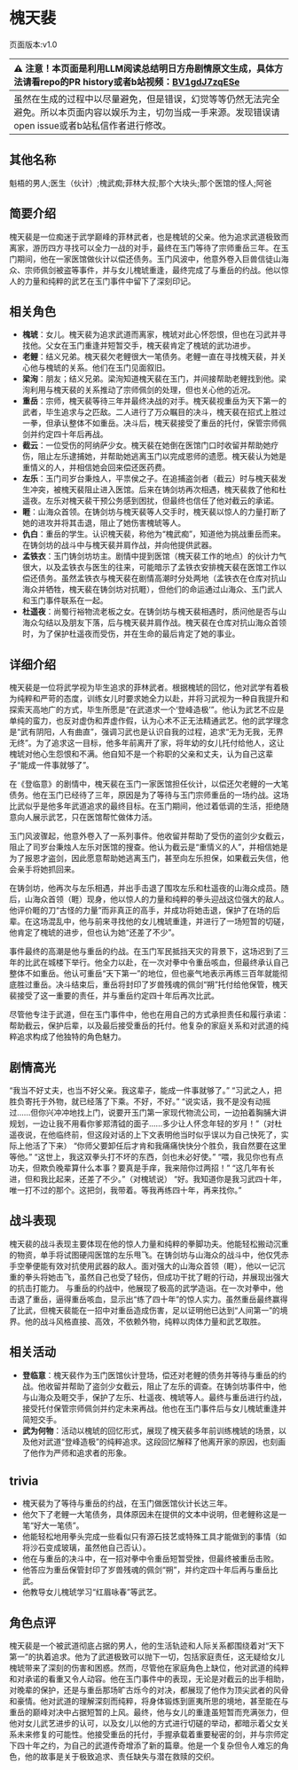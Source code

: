 # 槐天裴
页面版本:v1.0
 

| :warning: 注意！本页面是利用LLM阅读总结明日方舟剧情原文生成，具体方法请看repo的PR history或者b站视频：[BV1gdJ7zqESe](https://www.bilibili.com/video/BV1gdJ7zqESe/)         |
|:----------------------------|
| 虽然在生成的过程中以尽量避免，但是错误，幻觉等等仍然无法完全避免。所以本页面内容以娱乐为主，切勿当成一手来源。发现错误请open issue或者b站私信作者进行修改。|



## 其他名称
魁梧的男人;医生（伙计）;槐武痴;菲林大叔;那个大块头;那个医馆的怪人;阿爸
## 简要介绍
槐天裴是一位痴迷于武学巅峰的菲林武者，也是槐琥的父亲。他为追求武道极致而离家，游历四方寻找可以全力一战的对手，最终在玉门等待了宗师重岳三年。在玉门期间，他在一家医馆做伙计以偿还债务。玉门风波中，他意外卷入巨兽信徒山海众、宗师佩剑被盗等事件，并与女儿槐琥重逢，最终完成了与重岳的约战。他以惊人的力量和纯粹的武艺在玉门事件中留下了深刻印记。
## 相关角色
-   **槐琥**：女儿。槐天裴为追求武道而离家，槐琥对此心怀怨恨，但也在习武并寻找他。父女在玉门重逢并短暂交手，槐天裴肯定了槐琥的武功进步。
-   **老鲤**：结义兄弟。槐天裴欠老鲤很大一笔债务。老鲤一直在寻找槐天裴，并关心他与槐琥的关系。他们在玉门见面叙旧。
-   **梁洵**：朋友；结义兄弟。梁洵知道槐天裴在玉门，并间接帮助老鲤找到他。梁洵利用与槐天裴的关系推动了宗师佩剑的处理，但也关心他的近况。
-   **重岳**：宗师，槐天裴等待三年并最终决战的对手。槐天裴视重岳为天下第一的武者，毕生追求与之匹敌。二人进行了万众瞩目的决斗，槐天裴在招式上胜过一拳，但承认整体不如重岳。决斗后，槐天裴接受了重岳的托付，保管宗师佩剑并约定四十年后再战。
-   **截云**：一位受伤的阿纳萨少女。槐天裴在她倒在医馆门口时收留并帮助她疗伤，阻止左乐逮捕她，并帮助她逃离玉门以完成恩师的遗愿。槐天裴认为她是重情义的人，并相信她会回来偿还医药费。
-   **左乐**：玉门司岁台秉烛人，平祟侯之子。在追捕盗剑者（截云）时与槐天裴发生冲突，被槐天裴阻止进入医馆。后来在铸剑坊再次相遇，槐天裴救了他和杜遥夜。左乐对槐天裴干预公务感到困扰，但最终也信任了他对截云的承诺。
-   **睚**：山海众首领。在铸剑坊与槐天裴等人交手时，槐天裴以惊人的力量打断了她的进攻并将其击退，阻止了她伤害槐琥等人。
-   **仇白**：重岳的学生。认识槐天裴，称他为“槐武痴”，知道他为挑战重岳而来。在铸剑坊的战斗中与槐天裴并肩作战，并向他提供武器。
-   **孟铁衣**：玉门铸剑坊坊主。剧情中提到医馆（槐天裴工作的地点）的伙计力气很大，以及孟铁衣与医生的往来，可能暗示了孟铁衣安排槐天裴在医馆工作以偿还债务。虽然孟铁衣与槐天裴在剧情高潮时分处两地（孟铁衣在仓库对抗山海众并牺牲，槐天裴在铸剑坊对抗睚），但他们的命运通过山海众、玉门武人和玉门事件联系在一起。
-   **杜遥夜**：尚蜀行裕物流老板之女。在铸剑坊与槐天裴相遇时，质问他是否与山海众勾结以及朋友下落，后与槐天裴并肩作战。槐天裴在仓库对抗山海众首领时，为了保护杜遥夜而受伤，并在生命的最后肯定了她的事业。
## 详细介绍
槐天裴是一位将武学视为毕生追求的菲林武者。根据槐琥的回忆，他对武学有着极为纯粹和严苛的态度，训练女儿时要求她全力以赴，并将习武视为一种自我提升和探索天高地广的方式，毕生所愿是“在武道求一个‘登峰造极’”。他认为武艺不应是单纯的蛮力，也反对虚伪和弄虚作假，认为心术不正无法精通武艺。他的武学理念是“武有阴阳，人有曲直”，强调习武也是认识自我的过程，追求“无为无我，无界无终”。为了追求这一目标，他多年前离开了家，将年幼的女儿托付给他人，这让槐琥对他心生怨恨和不满。他自知不是一个称职的父亲和丈夫，认为自己这辈子“能成一件事就够了”。

在《登临意》的剧情中，槐天裴在玉门一家医馆担任伙计，以偿还欠老鲤的一大笔债务。他在玉门已经待了三年，原因是为了等待与玉门宗师重岳的一场约战。这场比武似乎是他多年武道追求的最终目标。在玉门期间，他过着低调的生活，拒绝随意向人展示武艺，只在医馆帮忙做体力活。

玉门风波骤起，他意外卷入了一系列事件。他收留并帮助了受伤的盗剑少女截云，阻止了司岁台秉烛人左乐对医馆的搜查。他认为截云是“重情义的人”，并相信她是为了报恩才盗剑，因此愿意帮助她逃离玉门，甚至向左乐担保，如果截云失信，他会亲手将她抓回来。

在铸剑坊，他再次与左乐相遇，并出手击退了围攻左乐和杜遥夜的山海众成员。随后，山海众首领（睚）现身，他以惊人的力量和纯粹的拳头迎战这位强大的敌人。他评价睚的刀“古怪的力量”而非真正的高手，并成功将她击退，保护了在场的后辈。在这场混乱中，他与前来寻找他的女儿槐琥重逢，并进行了一场短暂的切磋，他肯定了槐琥的进步，但也认为她“还差了不少”。

事件最终的高潮是他与重岳的约战。在玉门军民抵挡天灾的背景下，这场迟到了三年的比武在城楼下举行。他全力以赴，在一次对拳中令重岳咳血，但最终承认自己整体不如重岳。他认可重岳“天下第一”的地位，但也豪气地表示再练三百年就能彻底胜过重岳。决斗结束后，重岳将封印了岁兽残魂的佩剑“朔”托付给他保管，槐天裴接受了这一重要的责任，并与重岳约定四十年后再次比武。

尽管他专注于武道，但在玉门事件中，他也在用自己的方式承担责任和履行承诺：帮助截云，保护后辈，以及最后接受重岳的托付。他复杂的家庭关系和对武道的纯粹追求构成了他独特的角色魅力。
## 剧情高光
“我当不好丈夫，也当不好父亲。我这辈子，能成一件事就够了。”
“习武之人，把胜负寄托于外物，就已经落了下乘。不好，不好。”
“说实话，我不是没有动摇过......但你兴冲冲地找上门，说要开玉门第一家现代物流公司，一边拍着胸脯大讲规划，一边让我不用看你爹郑清钺的面子......多少让人怀念年轻的岁月！”（对杜遥夜说，在他临终前，但这段对话的上下文表明他当时似乎误以为自己快死了，实际上他活了下来）
“你师父要卸任后才肯和我痛痛快快分个胜负，我自然要在这里等他。”
“这世上，我这双拳头打不坏的东西，剑也未必好使。”
“喂，我见你也有点功夫，但欺负晚辈算什么本事？要真是手痒，我来陪你过两招！”
“这几年有长进，但和我比起来，还差了不少。”（对槐琥说）
“好。我知道你是我习武四十年，唯一打不过的那个。这把剑，我带着。等我再练四十年，再来找你。”
## 战斗表现
槐天裴的战斗表现主要体现在他的惊人力量和纯粹的拳脚功夫。他能轻松搬动沉重的物资，单手将试图硬闯医馆的左乐甩飞。在铸剑坊与山海众的战斗中，他仅凭赤手空拳便能有效对抗使用武器的敌人。面对强大的山海众首领（睚），他以一记沉重的拳头将她击飞，虽然自己也受了轻伤，但成功干扰了睚的行动，并展现出强大的抗击打能力。
与重岳的约战中，他展现了极高的武学造诣。在一次对拳中，他击退了重岳，逼得重岳咳血，显示出“练了四十年”的惊人实力。虽然重岳最终赢得了比武，但槐天裴能在一招中对重岳造成伤害，足以证明他已达到“人间第一”的境界。他的战斗风格直接、高效，不依赖外物，纯粹以肉体力量和武艺取胜。
## 相关活动
-   **登临意**：槐天裴作为玉门医馆伙计登场，偿还对老鲤的债务并等待与重岳的约战。他收留并帮助了盗剑少女截云，阻止了左乐的调查。在铸剑坊事件中，他与山海众及睚交手，保护了左乐、杜遥夜、槐琥等人。最终与重岳进行约战，接受托付保管宗师佩剑并约定未来再战。他也在玉门事件后与女儿槐琥重逢并简短交手。
-   **武为何物**：活动以槐琥的回忆形式，展现了槐天裴多年前训练槐琥的场景，以及他对武道“登峰造极”的纯粹追求。这段回忆解释了他离开家的原因，也刻画了他作为严师和追求者的形象。
## trivia
*   槐天裴为了等待与重岳的约战，在玉门做医馆伙计长达三年。
*   他欠下了老鲤一大笔债务，具体原因未在提供的文本中说明，但老鲤称这是一笔“好大一笔债”。
*   他能轻松地用拳头完成一些看似只有源石技艺或特殊工具才能做到的事情（如将沙石变成玻璃，虽然他自己否认）。
*   他在与重岳的决斗中，在一招对拳中令重岳短暂受挫，但最终被重岳击败。
*   他答应为重岳保管封印了岁兽残魂的佩剑“朔”，并约定四十年后再与重岳比武。
*   他教导女儿槐琥学习“红眉咏春”等武艺。
## 角色点评
槐天裴是一个被武道彻底占据的男人，他的生活轨迹和人际关系都围绕着对“天下第一”的执着追求。他为了武道极致可以抛下一切，包括家庭责任，这无疑给女儿槐琥带来了深刻的伤害和困惑。然而，尽管他在家庭角色上缺位，他对武道的纯粹和对承诺的看重又令人动容。他在玉门事件中的表现，无论是对截云的出手相助，对晚辈的保护，还是与重岳那场旷古烁今的对决，都展现了他作为顶尖武者的风骨和豪情。他对武道的理解深刻而纯粹，将身体锻炼到匪夷所思的境地，甚至能在与重岳的巅峰对决中占据短暂的上风。最终，他与女儿的重逢虽短暂而充满张力，但他对女儿武艺进步的认可，以及女儿以他的方式进行切磋的举动，都暗示着父女关系未来修复的可能性。他接受重岳的托付，手握承载着重要秘密的剑，并与宗师定下四十年之约，为自己的武道传奇增添了新的篇章。他是一个复杂但令人难忘的角色，他的故事是关于极致追求、责任缺失与潜在救赎的交织。